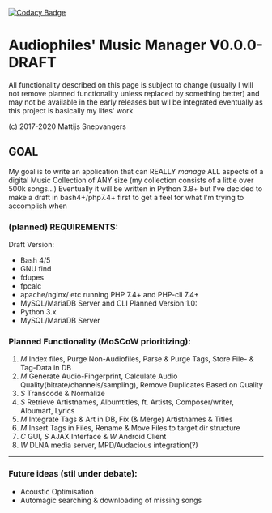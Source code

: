 [![Codacy Badge](https://api.codacy.com/project/badge/Grade/d0d4ba2150274a66b9871a7f071fae39)](https://www.codacy.com/app/pegasus.ict/AMM?utm_source=github.com&utm_medium=referral&utm_content=pegasusict/AMM&utm_campaign=badger)

# Audiophiles' Music Manager V0.0.0-DRAFT
All functionality described on this page is subject to change (usually I will not remove planned functionality unless replaced by something better) and may not be available in the early releases but wil be integrated eventually as this project is basically my lifes' work

(c) 2017-2020 Mattijs Snepvangers

## GOAL
My goal is to write an application that can REALLY _manage_ ALL aspects of a digital Music Collection of ANY size (my collection consists of a little over 500k songs...)
Eventually it will be written in Python 3.8+ but I've decided to make a draft in bash4+/php7.4+ first to get a feel for what I'm trying to accomplish when 

### (planned) REQUIREMENTS:
Draft Version:
* Bash 4/5
* GNU find
* fdupes
* fpcalc
* apache/nginx/ etc running PHP 7.4+ and PHP-cli 7.4+
* MySQL/MariaDB Server and CLI
Planned Version 1.0:
* Python 3.x
* MySQL/MariaDB Server

### Planned Functionality (MoSCoW prioritizing):
1. *M* Index files, Purge Non-Audiofiles, Parse & Purge Tags, Store File- & Tag-Data in DB
2. *M* Generate Audio-Fingerprint, Calculate Audio Quality(bitrate/channels/sampling), Remove Duplicates Based on Quality
3. *S* Transcode &  Normalize
4. *S* Retrieve Artistnames, Albumtitles, ft. Artists, Composer/writer, Albumart, Lyrics
5. *M* Integrate Tags & Art in DB, Fix (& Merge) Artistnames & Titles
6. *M* Insert Tags in Files, Rename & Move Files to target dir structure
7. *C* GUI, *S* AJAX Interface & *W* Android Client
9. *W* DLNA media server, MPD/Audacious integration(?)

***
### Future ideas (stil under debate):
* Acoustic Optimisation
* Automagic searching & downloading of missing songs

